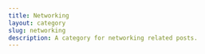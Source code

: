 ```yaml
---
title: Networking
layout: category
slug: networking
description: A category for networking related posts.
---
```



